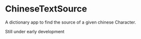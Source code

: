 # ChineseTextSource


A dictionary app to find the source of a given chinese Character.

Still under early development
